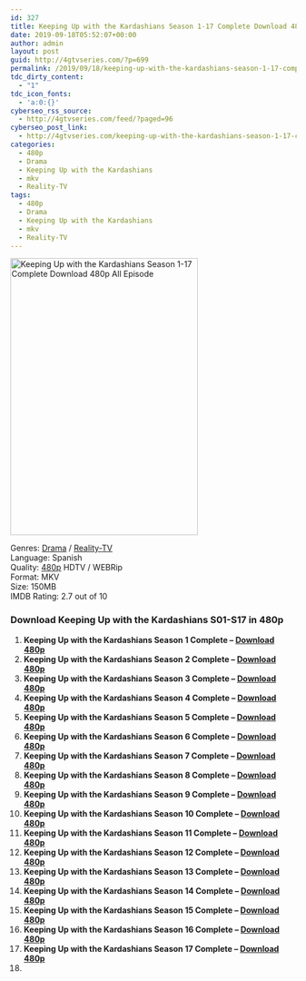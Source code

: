 ```yaml
---
id: 327
title: Keeping Up with the Kardashians Season 1-17 Complete Download 480p All Episode
date: 2019-09-18T05:52:07+00:00
author: admin
layout: post
guid: http://4gtvseries.com/?p=699
permalink: /2019/09/18/keeping-up-with-the-kardashians-season-1-17-complete-download-480p-all-episode/
tdc_dirty_content:
  - "1"
tdc_icon_fonts:
  - 'a:0:{}'
cyberseo_rss_source:
  - http://4gtvseries.com/feed/?paged=96
cyberseo_post_link:
  - http://4gtvseries.com/keeping-up-with-the-kardashians-season-1-17-complete-download-480p-all-episode/
categories:
  - 480p
  - Drama
  - Keeping Up with the Kardashians
  - mkv
  - Reality-TV
tags:
  - 480p
  - Drama
  - Keeping Up with the Kardashians
  - mkv
  - Reality-TV
---
```

<img loading="lazy" class="aligncenter" src="https://2.bp.blogspot.com/-5Ux7sSqDsPU/XYHEsw6LIqI/AAAAAAAABt0/5Xi2CWXnLZEgRSQisAk7e1Z_TX6XhjIMwCK4BGAYYCw/s1600/Keeping%2BUp%2Bwith%2Bthe%2BKardashians%2BSeason%2B1-17.jpg" alt="Keeping Up with the Kardashians Season 1-17 Complete Download 480p All Episode" width="330" height="488" />

Genres:&nbsp;<a href="http://4gtvseries.com/tag/drama/" data-wpel-link="internal">Drama</a> / <a href="http://4gtvseries.com/tag/reality-tv/" data-wpel-link="internal">Reality-TV</a>  
Language: Spanish  
Quality:&nbsp;<a href="http://4gtvseries.com/tag/480p/" data-wpel-link="internal">480p</a> HDTV / WEBRip  
Format: MKV  
Size: 150MB  
IMDB Rating: 2.7 out of 10

### **Download Keeping Up with the Kardashians S01-S17 in 480p**

  1. **Keeping Up with the Kardashians Season 1 Complete – <a href="http://dl480p.xyz/477/01/" data-wpel-link="external" target="_blank" rel="nofollow external noopener noreferrer" class="wpel-icon-left"><i class="wpel-icon fa fa-download" aria-hidden="true"></i>Download 480p</a>**
  2. **Keeping Up with the Kardashians Season 2 Complete – <a href="http://dl480p.xyz/477/02/" data-wpel-link="external" target="_blank" rel="nofollow external noopener noreferrer" class="wpel-icon-left"><i class="wpel-icon fa fa-download" aria-hidden="true"></i>Download 480p</a>**
  3. **Keeping Up with the Kardashians Season 3 Complete – <a href="http://dl480p.xyz/477/03/" data-wpel-link="external" target="_blank" rel="nofollow external noopener noreferrer" class="wpel-icon-left"><i class="wpel-icon fa fa-download" aria-hidden="true"></i>Download 480p</a>**
  4. **Keeping Up with the Kardashians Season 4 Complete – <a href="http://dl480p.xyz/477/04/" data-wpel-link="external" target="_blank" rel="nofollow external noopener noreferrer" class="wpel-icon-left"><i class="wpel-icon fa fa-download" aria-hidden="true"></i>Download 480p</a>**
  5. **Keeping Up with the Kardashians Season 5 Complete – <a href="http://dl480p.xyz/477/05/" data-wpel-link="external" target="_blank" rel="nofollow external noopener noreferrer" class="wpel-icon-left"><i class="wpel-icon fa fa-download" aria-hidden="true"></i>Download 480p</a>**
  6. **Keeping Up with the Kardashians Season 6 Complete – <a href="http://dl480p.xyz/477/06/" data-wpel-link="external" target="_blank" rel="nofollow external noopener noreferrer" class="wpel-icon-left"><i class="wpel-icon fa fa-download" aria-hidden="true"></i>Download 480p</a>**
  7. **Keeping Up with the Kardashians Season 7 Complete – <a href="http://dl480p.xyz/477/07/" data-wpel-link="external" target="_blank" rel="nofollow external noopener noreferrer" class="wpel-icon-left"><i class="wpel-icon fa fa-download" aria-hidden="true"></i>Download 480p</a>**
  8. **Keeping Up with the Kardashians Season 8 Complete – <a href="http://dl480p.xyz/477/08/" data-wpel-link="external" target="_blank" rel="nofollow external noopener noreferrer" class="wpel-icon-left"><i class="wpel-icon fa fa-download" aria-hidden="true"></i>Download 480p</a>**
  9. **Keeping Up with the Kardashians Season 9 Complete – <a href="http://dl480p.xyz/477/09/" data-wpel-link="external" target="_blank" rel="nofollow external noopener noreferrer" class="wpel-icon-left"><i class="wpel-icon fa fa-download" aria-hidden="true"></i>Download 480p</a>**
 10. **Keeping Up with the Kardashians Season 10 Complete – <a href="http://dl480p.xyz/477/10/" data-wpel-link="external" target="_blank" rel="nofollow external noopener noreferrer" class="wpel-icon-left"><i class="wpel-icon fa fa-download" aria-hidden="true"></i>Download 480p</a>**
 11. **Keeping Up with the Kardashians Season 11 Complete – <a href="http://dl480p.xyz/477/11/" data-wpel-link="external" target="_blank" rel="nofollow external noopener noreferrer" class="wpel-icon-left"><i class="wpel-icon fa fa-download" aria-hidden="true"></i>Download 480p</a>**
 12. **Keeping Up with the Kardashians Season 12 Complete – <a href="http://dl480p.xyz/477/12/" data-wpel-link="external" target="_blank" rel="nofollow external noopener noreferrer" class="wpel-icon-left"><i class="wpel-icon fa fa-download" aria-hidden="true"></i>Download 480p</a>**
 13. **Keeping Up with the Kardashians Season 13 Complete – <a href="http://dl480p.xyz/477/13/" data-wpel-link="external" target="_blank" rel="nofollow external noopener noreferrer" class="wpel-icon-left"><i class="wpel-icon fa fa-download" aria-hidden="true"></i>Download 480p</a>**
 14. **Keeping Up with the Kardashians Season 14 Complete – <a href="http://dl480p.xyz/477/14/" data-wpel-link="external" target="_blank" rel="nofollow external noopener noreferrer" class="wpel-icon-left"><i class="wpel-icon fa fa-download" aria-hidden="true"></i>Download 480p</a>**
 15. **Keeping Up with the Kardashians Season 15 Complete – <a href="http://dl480p.xyz/477/15/" data-wpel-link="external" target="_blank" rel="nofollow external noopener noreferrer" class="wpel-icon-left"><i class="wpel-icon fa fa-download" aria-hidden="true"></i>Download 480p</a>**
 16. **Keeping Up with the Kardashians Season 16 Complete – <a href="http://dl480p.xyz/477/16/" data-wpel-link="external" target="_blank" rel="nofollow external noopener noreferrer" class="wpel-icon-left"><i class="wpel-icon fa fa-download" aria-hidden="true"></i>Download 480p</a>**
 17. **Keeping Up with the Kardashians Season 17 Complete – <a href="http://dl480p.xyz/477/17/" data-wpel-link="external" target="_blank" rel="nofollow external noopener noreferrer" class="wpel-icon-left"><i class="wpel-icon fa fa-download" aria-hidden="true"></i>Download 480p</a>**
 18. 

<div align="center">
</div>